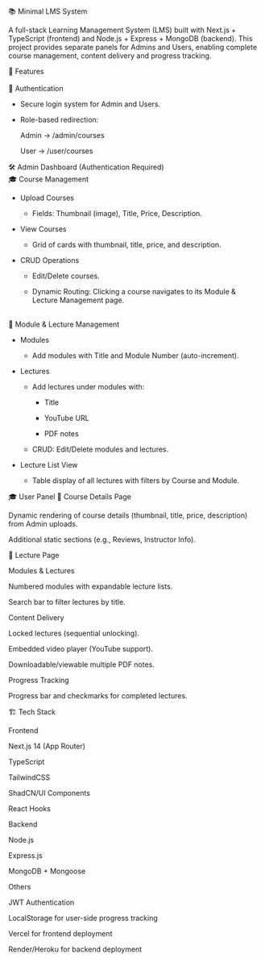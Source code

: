 📚 Minimal LMS System

A full-stack Learning Management System (LMS) built with Next.js + TypeScript (frontend) and Node.js + Express + MongoDB (backend).
This project provides separate panels for Admins and Users, enabling complete course management, content delivery and progress tracking.

🚀 Features
</br>
</br>
🔑 Authentication

* Secure login system for Admin and Users.

* Role-based redirection:

  Admin → /admin/courses

  User → /user/courses
  

🛠️ Admin Dashboard (Authentication Required)
</br>
🎓 Course Management

* Upload Courses

  * Fields: Thumbnail (image), Title, Price, Description.

* View Courses

  * Grid of cards with thumbnail, title, price, and description.

* CRUD Operations

  * Edit/Delete courses.

  * Dynamic Routing: Clicking a course navigates to its Module & Lecture Management page.

</br>
📂 Module & Lecture Management

* Modules

   * Add modules with Title and Module Number (auto-increment).

* Lectures

  * Add lectures under modules with:

      * Title

      * YouTube URL 

      * PDF notes

  * CRUD: Edit/Delete modules and lectures.

* Lecture List View

  * Table display of all lectures with filters by Course and Module.

🎓 User Panel
📘 Course Details Page

Dynamic rendering of course details (thumbnail, title, price, description) from Admin uploads.

Additional static sections (e.g., Reviews, Instructor Info).

🎥 Lecture Page

Modules & Lectures

Numbered modules with expandable lecture lists.

Search bar to filter lectures by title.

Content Delivery

Locked lectures (sequential unlocking).

Embedded video player (YouTube support).

Downloadable/viewable multiple PDF notes.

Progress Tracking

Progress bar and checkmarks for completed lectures.

🏗️ Tech Stack

Frontend

Next.js 14 (App Router)

TypeScript

TailwindCSS

ShadCN/UI Components

React Hooks

Backend

Node.js

Express.js

MongoDB + Mongoose

Others

JWT Authentication

LocalStorage for user-side progress tracking

Vercel for frontend deployment

Render/Heroku for backend deployment
